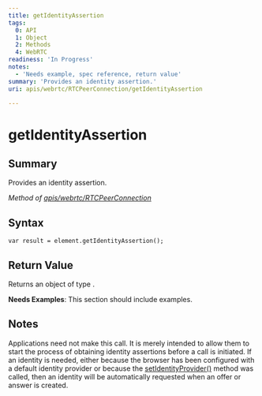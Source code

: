 ```yaml
---
title: getIdentityAssertion
tags:
  0: API
  1: Object
  2: Methods
  4: WebRTC
readiness: 'In Progress'
notes:
  - 'Needs example, spec reference, return value'
summary: 'Provides an identity assertion.'
uri: apis/webrtc/RTCPeerConnection/getIdentityAssertion

---
```

# getIdentityAssertion

## Summary

Provides an identity assertion.

*Method of [apis/webrtc/RTCPeerConnection](/apis/webrtc/RTCPeerConnection)*

## Syntax

``` {.js}
var result = element.getIdentityAssertion();
```

## Return Value

Returns an object of type .

**Needs Examples**: This section should include examples.

## Notes

Applications need not make this call. It is merely intended to allow them to start the process of obtaining identity assertions before a call is initiated. If an identity is needed, either because the browser has been configured with a default identity provider or because the [setIdentityProvider()](/apis/webrtc/RTCPeerConnection/setIdentityProvider) method was called, then an identity will be automatically requested when an offer or answer is created.

